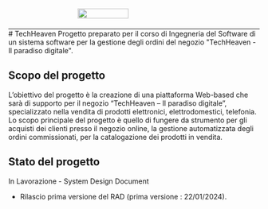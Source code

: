 <div style="display: flex; justify-content: center; align-items: center; border-bottom:2px solid gray">
        <img id="logo" src="./src/main/webapp/images/logo.png" alt="" style="padding: 20px; width: 45%; height: 45%;">
</div>
# TechHeaven
Progetto preparato per il corso di Ingegneria del Software di un sistema software per la gestione degli ordini del negozio "TechHeaven - Il paradiso digitale".

## Scopo del progetto
L’obiettivo del progetto è la creazione di una piattaforma Web-based che sarà di supporto per il negozio “TechHeaven – Il paradiso digitale”, specializzato nella vendita di prodotti elettronici, elettrodomestici, telefonia.
Lo scopo principale del progetto è quello di fungere da strumento per gli acquisti dei clienti presso il negozio online, la gestione automatizzata degli ordini commissionati, per la catalogazione dei prodotti in vendita.

## Stato del progetto
In Lavorazione - System Design Document

- Rilascio prima versione del RAD (prima versione : 22/01/2024).
